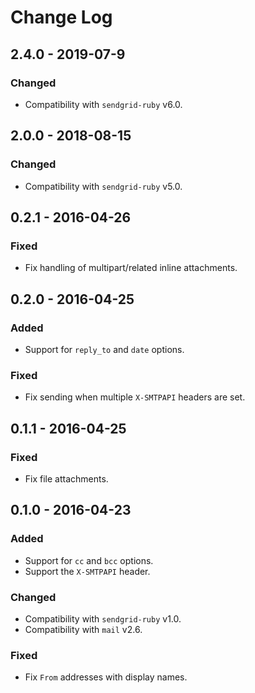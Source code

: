 # Change Log

## 2.4.0 - 2019-07-9

### Changed

- Compatibility with `sendgrid-ruby` v6.0.


## 2.0.0 - 2018-08-15

### Changed

- Compatibility with `sendgrid-ruby` v5.0.

## 0.2.1 - 2016-04-26

### Fixed

- Fix handling of multipart/related inline attachments.

## 0.2.0 - 2016-04-25

### Added

- Support for `reply_to` and `date` options.

### Fixed

- Fix sending when multiple `X-SMTPAPI` headers are set.

## 0.1.1 - 2016-04-25

### Fixed

- Fix file attachments.

## 0.1.0 - 2016-04-23

### Added

- Support for `cc` and `bcc` options.
- Support the `X-SMTPAPI` header.

### Changed

- Compatibility with `sendgrid-ruby` v1.0.
- Compatibility with `mail` v2.6.

### Fixed

- Fix `From` addresses with display names.
